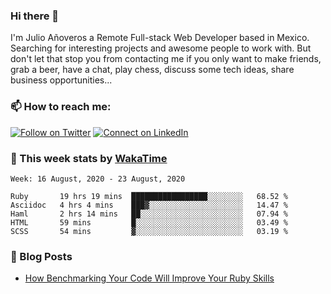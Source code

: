 ### Hi there 👋

I'm Julio Añoveros a Remote Full-stack Web Developer based in Mexico. Searching for interesting projects and awesome people to work with. But don't let that stop you from contacting me if you only want to make friends, grab a beer, have a chat, play chess, discuss some tech ideas, share business opportunities... 

### :mailbox: How to reach me:

[![Follow on Twitter](https://img.shields.io/badge/--twitter?label=Twitter&logo=Twitter&style=social)](https://twitter.com/AnoverosJulio) [![Connect on LinkedIn](https://img.shields.io/badge/--linkedin?label=LinkedIn&logo=LinkedIn&style=social)](https://www.linkedin.com/in/jubaan)

### :construction_worker: This week stats by [WakaTime]('https://wakatime.com')
<!--START_SECTION:waka-->
```text
Week: 16 August, 2020 - 23 August, 2020

Ruby       19 hrs 19 mins  █████████████████░░░░░░░░   68.52 % 
Asciidoc   4 hrs 4 mins    ███▓░░░░░░░░░░░░░░░░░░░░░   14.47 % 
Haml       2 hrs 14 mins   ██░░░░░░░░░░░░░░░░░░░░░░░   07.94 % 
HTML       59 mins         █░░░░░░░░░░░░░░░░░░░░░░░░   03.49 % 
SCSS       54 mins         ▓░░░░░░░░░░░░░░░░░░░░░░░░   03.19 % 
```
<!--END_SECTION:waka-->

### :newspaper: Blog Posts
<!-- BLOG-POST-LIST:START -->
- [How Benchmarking Your Code Will Improve Your Ruby Skills](https://dev.to/jubaan/how-benchmarking-your-code-will-improve-your-ruby-skills-2m83)
<!-- BLOG-POST-LIST:END -->


